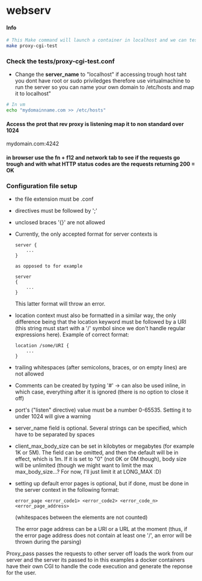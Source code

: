 # webserv




#### Info

``` bash 
# This Make command will launch a container in localhost and we can test the proxypassing to this container from our reverse proxy
make proxy-cgi-test

```

### Check the tests/proxy-cgi-test.conf 

+ Change the **server_name** to "localhost" if accessing trough host taht you dont have root or sudo priviledges therefore use virtualmachine to run the server so you can name your own domain to /etc/hosts and map it to localhost"
```bash
# In vm 
echo "mydomainname.com >> /etc/hosts"
```

#### Access the prot that rev proxy is listening map it to non standard over 1024

mydomain.com:4242



#### in browser use the fn + f12 and network tab to see if the requests go trough and with what HTTP status codes are the requests returning 200 = OK

### Configuration file setup

+ the file extension must be .conf
+ directives must be followed by ';'
+ unclosed braces '{}' are not allowed
+ Currently, the only accepted format for server contexts is
  	```
	server {
		...
	}

	as opposed to for example

	server
	{
		...
	}
	```

	This latter format will throw an error.

+ location context must also be formatted in a similar way, the only difference being that the location keyword must be followed by a URI (this string must start with a '/' symbol since we don't handle regular expressions here). Example of correct format:

	```
	location /some/URI {
		...
	}
	```

+ trailing whitespaces (after semicolons, braces, or on empty lines) are not allowed

+ Comments can be created by typing '#' -> can also be used inline, in which case, everything after it is ignored (there is no option to close it off)

+ port's ("listen" directive) value must be a number 0-65535. Setting it to under 1024 will give a warning

+ server_name field is optional. Several strings can be specified, which have to be separated by spaces

+ client_max_body_size can be set in kilobytes or megabytes (for example 1K or 5M). The field can be omitted, and then the default will be in effect, which is 1m. If it is set to "0" (not 0K or 0M though), body size will be unlimited (though we might want to limit the max max_body_size...? For now, I'll just limit it at LONG_MAX :D)

+ setting up default error pages is optional, but if done, must be done in the server context in the following format:

	```
	error_page <error_code1> <error_code2> <error_code_n> <error_page_address>
	```

	(whitespaces between the elements are not counted)

	The error page address can be a URI or a URL at the moment
	(thus, if the error page address does not contain at least one '/', an error will be thrown during the parsing)



Proxy_pass passes the requests to other server off loads the work from our server and the server its passed to in this examples a docker containers have their own CGI to handle the code execution and generate the reponse for the user. 


